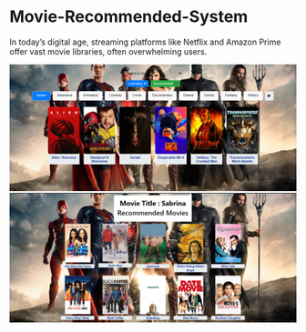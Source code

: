 # Movie-Recommended-System
In today’s digital age, streaming platforms like Netflix and Amazon Prime offer vast movie libraries, often overwhelming users.

![alt text](image.png)
![alt text](image-1.png)